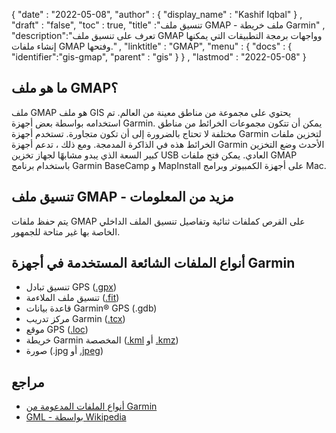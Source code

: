 {
  "date" : "2022-05-08",
  "author" : {
    "display_name" : "Kashif Iqbal"
} ,
  "draft" : "false",
  "toc" : true,
  "title" :"تنسيق ملف GMAP - ملف خريطة Garmin" ,
  "description":"تعرف على تنسيق ملف GMAP وواجهات برمجة التطبيقات التي يمكنها إنشاء ملفات GMAP وفتحها." ,
  "linktitle" : "GMAP",
  "menu" : {
    "docs" : {
      "identifier":"gis-gmap",
      "parent" : "gis"
}
} ,
  "lastmod" : "2022-05-08"
}

## ما هو ملف GMAP؟

ملف GMAP هو ملف GIS يحتوي على مجموعة من مناطق معينة من العالم. تم استخدامه بواسطة بعض أجهزة Garmin. يمكن أن تتكون مجموعات الخرائط من مناطق مختلفة لا تحتاج بالضرورة إلى أن تكون متجاورة. تستخدم أجهزة Garmin لتخزين ملفات الخرائط هذه في الذاكرة المدمجة. ومع ذلك ، تدعم أجهزة Garmin الأحدث وضع التخزين كبير السعة الذي يبدو مشابهًا لجهاز تخزين USB العادي. يمكن فتح ملفات GMAP باستخدام برنامج Garmin BaseCamp و MapInstall على أجهزة الكمبيوتر وبرامج Mac.

## تنسيق ملف GMAP - مزيد من المعلومات

يتم حفظ ملفات GMAP على القرص كملفات ثنائية وتفاصيل تنسيق الملف الداخلي الخاصة بها غير متاحة للجمهور.

## أنواع الملفات الشائعة المستخدمة في أجهزة Garmin

* تنسيق تبادل GPS ([.gpx](/ar/gis/gpx/))
* تنسيق ملف الملاءمة ([.fit](/ar/gis/fit/))
* قاعدة بيانات Garmin® GPS (.gdb)
* مركز تدريب Garmin ([.tcx](/ar/gis/tcx/))
* موقع GPS ([.loc](/ar/gis/loc/))
* خريطة Garmin المخصصة ([.kml](/ar/gis/kml/) أو [.kmz](/ar/gis/kmz/))
* صورة (.jpg أو [.jpeg](/ar/image/jpeg/))

## مراجع

* [أنواع الملفات المدعومة من Garmin](https://www8.garmin.com/manuals/webhelp/basecamppc/EN-US/GUID-43E0D8E9-E720-4895-827E-530751793EF3.html)
* [GML - بواسطة Wikipedia](https://en.wikipedia.org/wiki/Geography_Markup_Language)

